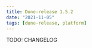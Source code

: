 ```yaml
---
title: Dune-release 1.5.2
date: "2021-11-05"
tags: [dune-release, platform]
---
```


TODO: CHANGELOG
